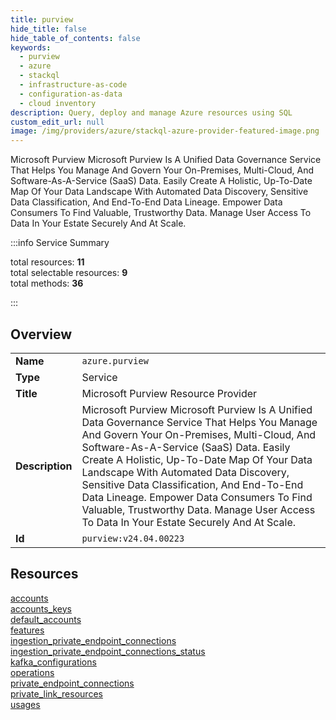 ```yaml
---
title: purview
hide_title: false
hide_table_of_contents: false
keywords:
  - purview
  - azure
  - stackql
  - infrastructure-as-code
  - configuration-as-data
  - cloud inventory
description: Query, deploy and manage Azure resources using SQL
custom_edit_url: null
image: /img/providers/azure/stackql-azure-provider-featured-image.png
---
```


Microsoft Purview Microsoft Purview Is A Unified Data Governance Service That Helps You Manage And Govern Your On-Premises, Multi-Cloud, And Software-As-A-Service (SaaS) Data. Easily Create A Holistic, Up-To-Date Map Of Your Data Landscape With Automated Data Discovery, Sensitive Data Classification, And End-To-End Data Lineage. Empower Data Consumers To Find Valuable, Trustworthy Data. Manage User Access To Data In Your Estate Securely And At Scale.  
    
:::info Service Summary

<div class="row">
<div class="providerDocColumn">
<span>total resources:&nbsp;<b>11</b></span><br />
<span>total selectable resources:&nbsp;<b>9</b></span><br />
<span>total methods:&nbsp;<b>36</b></span><br />
</div>
</div>

:::

## Overview
<table><tbody>
<tr><td><b>Name</b></td><td><code>azure.purview</code></td></tr>
<tr><td><b>Type</b></td><td>Service</td></tr>
<tr><td><b>Title</b></td><td>Microsoft Purview Resource Provider</td></tr>
<tr><td><b>Description</b></td><td>Microsoft Purview Microsoft Purview Is A Unified Data Governance Service That Helps You Manage And Govern Your On-Premises, Multi-Cloud, And Software-As-A-Service (SaaS) Data. Easily Create A Holistic, Up-To-Date Map Of Your Data Landscape With Automated Data Discovery, Sensitive Data Classification, And End-To-End Data Lineage. Empower Data Consumers To Find Valuable, Trustworthy Data. Manage User Access To Data In Your Estate Securely And At Scale.</td></tr>
<tr><td><b>Id</b></td><td><code>purview:v24.04.00223</code></td></tr>
</tbody></table>

## Resources
<div class="row">
<div class="providerDocColumn">
<a href="/providers/azure/purview/accounts/">accounts</a><br />
<a href="/providers/azure/purview/accounts_keys/">accounts_keys</a><br />
<a href="/providers/azure/purview/default_accounts/">default_accounts</a><br />
<a href="/providers/azure/purview/features/">features</a><br />
<a href="/providers/azure/purview/ingestion_private_endpoint_connections/">ingestion_private_endpoint_connections</a><br />
<a href="/providers/azure/purview/ingestion_private_endpoint_connections_status/">ingestion_private_endpoint_connections_status</a><br />
</div>
<div class="providerDocColumn">
<a href="/providers/azure/purview/kafka_configurations/">kafka_configurations</a><br />
<a href="/providers/azure/purview/operations/">operations</a><br />
<a href="/providers/azure/purview/private_endpoint_connections/">private_endpoint_connections</a><br />
<a href="/providers/azure/purview/private_link_resources/">private_link_resources</a><br />
<a href="/providers/azure/purview/usages/">usages</a><br />
</div>
</div>
